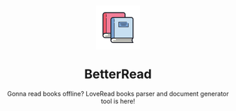 <p align="center">
    <img width="100px" src="https://github.com/better-open-source/better-read/raw/main/assets/icon.png" align="center" alt="better-read-icon" />
    <h1 align="center">BetterRead</h1>
    <p align="center">Gonna read books offline? LoveRead books parser and document generator tool is here!</p>
</p>
